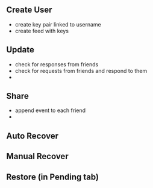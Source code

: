 ## Create User
- create key pair linked to username
- create feed with keys

## Update
- check for responses from friends
- check for requests from friends and respond to them
- 

## Share
- append event to each friend
- 
## Auto Recover

## Manual Recover

## Restore (in Pending tab)